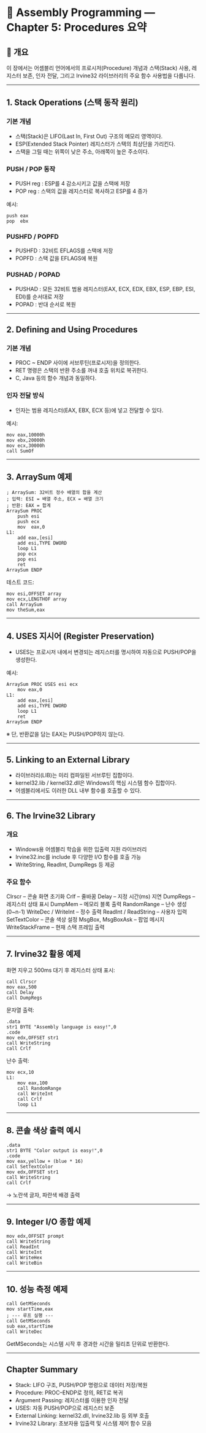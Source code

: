 # 🧩 Assembly Programming — Chapter 5: Procedures 요약

## 📘 개요

이 장에서는 어셈블리 언어에서의 프로시저(Procedure) 개념과
스택(Stack) 사용, 레지스터 보존, 인자 전달,
그리고 Irvine32 라이브러리의 주요 함수 사용법을 다룹니다.

---

## 1. Stack Operations (스택 동작 원리)

### 기본 개념

* 스택(Stack)은 LIFO(Last In, First Out) 구조의 메모리 영역이다.
* ESP(Extended Stack Pointer) 레지스터가 스택의 최상단을 가리킨다.
* 스택을 그릴 때는 위쪽이 낮은 주소, 아래쪽이 높은 주소이다.

### PUSH / POP 동작

* PUSH reg : ESP를 4 감소시키고 값을 스택에 저장
* POP reg : 스택의 값을 레지스터로 복사하고 ESP를 4 증가

예시:

```
push eax
pop  ebx
```

### PUSHFD / POPFD

* PUSHFD : 32비트 EFLAGS를 스택에 저장
* POPFD : 스택 값을 EFLAGS에 복원

### PUSHAD / POPAD

* PUSHAD : 모든 32비트 범용 레지스터(EAX, ECX, EDX, EBX, ESP, EBP, ESI, EDI)를 순서대로 저장
* POPAD : 반대 순서로 복원

---

## 2. Defining and Using Procedures

### 기본 개념

* PROC ~ ENDP 사이에 서브루틴(프로시저)을 정의한다.
* RET 명령은 스택의 반환 주소를 꺼내 호출 위치로 복귀한다.
* C, Java 등의 함수 개념과 동일하다.

### 인자 전달 방식

* 인자는 범용 레지스터(EAX, EBX, ECX 등)에 넣고 전달할 수 있다.

예시:

```
mov eax,10000h
mov ebx,20000h
mov ecx,30000h
call SumOf
```

---

## 3. ArraySum 예제

```
; ArraySum: 32비트 정수 배열의 합을 계산
; 입력: ESI = 배열 주소, ECX = 배열 크기
; 반환: EAX = 합계
ArraySum PROC
    push esi
    push ecx
    mov  eax,0
L1:
    add eax,[esi]
    add esi,TYPE DWORD
    loop L1
    pop ecx
    pop esi
    ret
ArraySum ENDP
```

테스트 코드:

```
mov esi,OFFSET array
mov ecx,LENGTHOF array
call ArraySum
mov theSum,eax
```

---

## 4. USES 지시어 (Register Preservation)

* USES는 프로시저 내에서 변경되는 레지스터를 명시하여 자동으로 PUSH/POP을 생성한다.

예시:

```
ArraySum PROC USES esi ecx
    mov eax,0
L1:
    add eax,[esi]
    add esi,TYPE DWORD
    loop L1
    ret
ArraySum ENDP
```

※ 단, 반환값을 담는 EAX는 PUSH/POP하지 않는다.

---

## 5. Linking to an External Library

* 라이브러리(LIB)는 미리 컴파일된 서브루틴 집합이다.
* kernel32.lib / kernel32.dll은 Windows의 핵심 시스템 함수 집합이다.
* 어셈블리에서도 이러한 DLL 내부 함수를 호출할 수 있다.

---

## 6. The Irvine32 Library

### 개요

* Windows용 어셈블리 학습을 위한 입출력 지원 라이브러리
* Irvine32.inc를 include 후 다양한 I/O 함수를 호출 가능
* WriteString, ReadInt, DumpRegs 등 제공

### 주요 함수

Clrscr – 콘솔 화면 초기화
Crlf – 줄바꿈
Delay – 지정 시간(ms) 지연
DumpRegs – 레지스터 상태 표시
DumpMem – 메모리 블록 출력
RandomRange – 난수 생성 (0~n-1)
WriteDec / WriteInt – 정수 출력
ReadInt / ReadString – 사용자 입력
SetTextColor – 콘솔 색상 설정
MsgBox, MsgBoxAsk – 팝업 메시지
WriteStackFrame – 현재 스택 프레임 출력

---

## 7. Irvine32 활용 예제

화면 지우고 500ms 대기 후 레지스터 상태 표시:

```
call Clrscr
mov eax,500
call Delay
call DumpRegs
```

문자열 출력:

```
.data
str1 BYTE "Assembly language is easy!",0
.code
mov edx,OFFSET str1
call WriteString
call Crlf
```

난수 출력:

```
mov ecx,10
L1:
    mov eax,100
    call RandomRange
    call WriteInt
    call Crlf
    loop L1
```

---

## 8. 콘솔 색상 출력 예시

```
.data
str1 BYTE "Color output is easy!",0
.code
mov eax,yellow + (blue * 16)
call SetTextColor
mov edx,OFFSET str1
call WriteString
call Crlf
```

→ 노란색 글자, 파란색 배경 출력

---

## 9. Integer I/O 종합 예제

```
mov edx,OFFSET prompt
call WriteString
call ReadInt
call WriteInt
call WriteHex
call WriteBin
```

---

## 10. 성능 측정 예제

```
call GetMSeconds
mov startTime,eax
; --- 루프 실행 ---
call GetMSeconds
sub eax,startTime
call WriteDec
```

GetMSeconds는 시스템 시작 후 경과한 시간을 밀리초 단위로 반환한다.

---

## Chapter Summary

* Stack: LIFO 구조, PUSH/POP 명령으로 데이터 저장/복원
* Procedure: PROC–ENDP로 정의, RET로 복귀
* Argument Passing: 레지스터를 이용한 인자 전달
* USES: 자동 PUSH/POP으로 레지스터 보존
* External Linking: kernel32.dll, Irvine32.lib 등 외부 호출
* Irvine32 Library: 초보자용 입출력 및 시스템 제어 함수 모음

